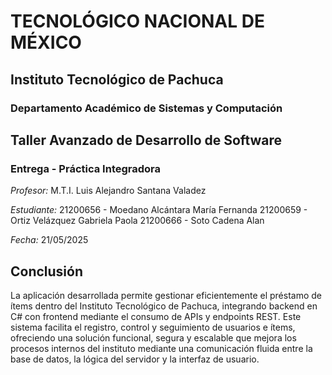 # TECNOLÓGICO NACIONAL DE MÉXICO

## Instituto Tecnológico de Pachuca

### Departamento Académico de Sistemas y Computación

## Taller Avanzado de Desarrollo de Software

### Entrega - Práctica Integradora

*Profesor:* M.T.I. Luis Alejandro Santana Valadez

*Estudiante:* 21200656 - Moedano Alcántara María Fernanda
                21200659 - Ortiz Velázquez Gabriela Paola
                21200666 - Soto Cadena Alan

*Fecha:* 21/05/2025

## Conclusión
La aplicación desarrollada permite gestionar eficientemente el préstamo de ítems dentro del Instituto Tecnológico de Pachuca, integrando backend en C# con frontend mediante el consumo de APIs y endpoints REST. Este sistema facilita el registro, control y seguimiento de usuarios e ítems, ofreciendo una solución funcional, segura y escalable que mejora los procesos internos del instituto mediante una comunicación fluida entre la base de datos, la lógica del servidor y la interfaz de usuario.